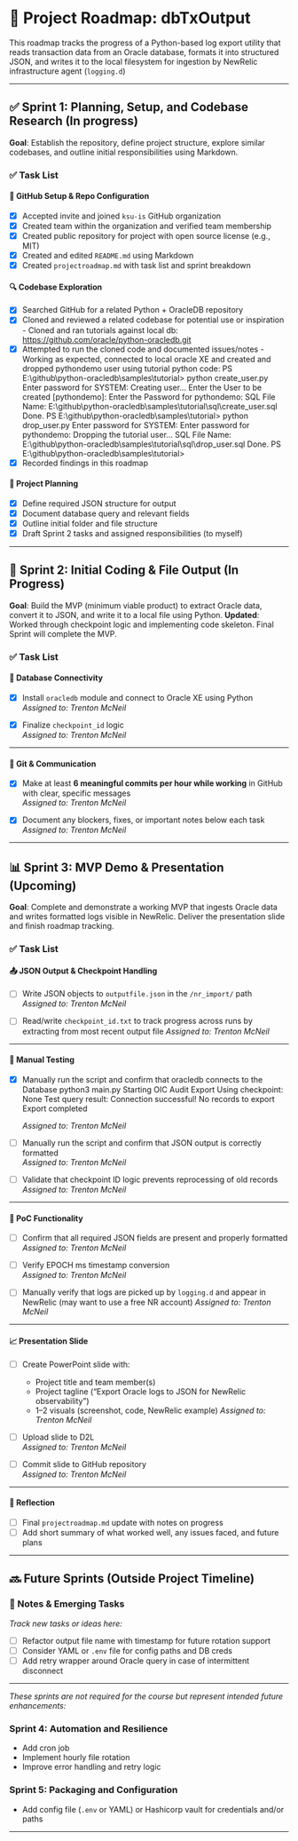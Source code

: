 # 📍 Project Roadmap: dbTxOutput

This roadmap tracks the progress of a Python-based log export utility that reads transaction data from an Oracle database, formats it into structured JSON, and writes it to the local filesystem for ingestion by NewRelic infrastructure agent (`logging.d`)

---

## ✅ Sprint 1: Planning, Setup, and Codebase Research (In progress)

**Goal**: Establish the repository, define project structure, explore similar codebases, and outline initial responsibilities using Markdown.

### ✅ Task List

#### 📁 GitHub Setup & Repo Configuration
- [x] Accepted invite and joined `ksu-is` GitHub organization  
- [x] Created team within the organization and verified team membership  
- [x] Created public repository for project with open source license (e.g., MIT)  
- [x] Created and edited `README.md` using Markdown  
- [x] Created `projectroadmap.md` with task list and sprint breakdown  

#### 🔍 Codebase Exploration
- [x] Searched GitHub for a related Python + OracleDB repository  
- [x] Cloned and reviewed a related codebase for potential use or inspiration
      - Cloned and ran tutorials against local db:  https://github.com/oracle/python-oracledb.git
- [x] Attempted to run the cloned code and documented issues/notes
      - Working as expected, connected to local oracle XE and created and dropped pythondemo user using tutorial python code:
      PS E:\github\python-oracledb\samples\tutorial> python create_user.py
Enter password for SYSTEM: 
Creating user...
Enter the User to be created [pythondemo]:
Enter the Password for pythondemo:
SQL File Name:  E:\github\python-oracledb\samples\tutorial\sql\create_user.sql
Done.
PS E:\github\python-oracledb\samples\tutorial> python drop_user.py
Enter password for SYSTEM:
Enter password for pythondemo:
Dropping the tutorial user...
SQL File Name:  E:\github\python-oracledb\samples\tutorial\sql\drop_user.sql
Done.
PS E:\github\python-oracledb\samples\tutorial>
- [x] Recorded findings in this roadmap  

#### 🧠 Project Planning
- [x] Define required JSON structure for output
- [x] Document database query and relevant fields
- [x] Outline initial folder and file structure
- [x] Draft Sprint 2 tasks and assigned responsibilities (to myself)

---

## 🧩 Sprint 2: Initial Coding & File Output (In Progress)

**Goal**: Build the MVP (minimum viable product) to extract Oracle data, convert it to JSON, and write it to a local file using Python.
**Updated**:  Worked through checkpoint logic and implementing code skeleton.  Final Sprint will complete the MVP.

### ✅ Task List

#### 🔌 Database Connectivity
- [x] Install `oracledb` module and connect to Oracle XE using Python  
  _Assigned to: Trenton McNeil_

- [x] Finalize `checkpoint_id` logic  
  _Assigned to: Trenton McNeil_

---


#### 💬 Git & Communication
- [x] Make at least **6 meaningful commits per hour while working** in GitHub with clear, specific messages  
  _Assigned to: Trenton McNeil_

- [x] Document any blockers, fixes, or important notes below each task  
  _Assigned to: Trenton McNeil_

---



## 📊 Sprint 3: MVP Demo & Presentation (Upcoming)

**Goal**: Complete and demonstrate a working MVP that ingests Oracle data and writes formatted logs visible in NewRelic. Deliver the presentation slide and finish roadmap tracking.

### ✅ Task List


#### 📤 JSON Output & Checkpoint Handling
- [ ] Write JSON objects to `outputfile.json` in the `/nr_import/` path  
  _Assigned to: Trenton McNeil_

- [ ] Read/write `checkpoint_id.txt` to track progress across runs by extracting from most recent output file
  _Assigned to: Trenton McNeil_

---

#### 🧪 Manual Testing
- [x] Manually run the script and confirm that oracledb connects to the Database
      python3 main.py
      Starting OIC Audit Export
      Using checkpoint: None
      Test query result: Connection successful!
      No records to export
      Export completed

  _Assigned to: Trenton McNeil_
  
- [ ] Manually run the script and confirm that JSON output is correctly formatted  
  _Assigned to: Trenton McNeil_

- [ ] Validate that checkpoint ID logic prevents reprocessing of old records  
  _Assigned to: Trenton McNeil_

---

#### 🚀 PoC Functionality

- [ ] Confirm that all required JSON fields are present and properly formatted  
  _Assigned to: Trenton McNeil_

- [ ] Verify EPOCH ms timestamp conversion  
  _Assigned to: Trenton McNeil_

- [ ] Manually verify that logs are picked up by `logging.d` and appear in NewRelic (may want to use a free NR account)
  _Assigned to: Trenton McNeil_

---

#### 📈 Presentation Slide
- [ ] Create PowerPoint slide with:
  - Project title and team member(s)  
  - Project tagline (“Export Oracle logs to JSON for NewRelic observability”)  
  - 1–2 visuals (screenshot, code, NewRelic example)
  _Assigned to: Trenton McNeil_

- [ ] Upload slide to D2L  
  _Assigned to: Trenton McNeil_

- [ ] Commit slide to GitHub repository  
  _Assigned to: Trenton McNeil_

---

#### 📓 Reflection
- [ ] Final `projectroadmap.md` update with notes on progress  
- [ ] Add short summary of what worked well, any issues faced, and future plans  

---

## 🔜 Future Sprints (Outside Project Timeline)

### 📌 Notes & Emerging Tasks
_Track new tasks or ideas here:_
- [ ] Refactor output file name with timestamp for future rotation support  
- [ ] Consider YAML or `.env` file for config paths and DB creds  
- [ ] Add retry wrapper around Oracle query in case of intermittent disconnect  

---

_These sprints are not required for the course but represent intended future enhancements:_

### Sprint 4: Automation and Resilience
- Add cron job  
- Implement hourly file rotation  
- Improve error handling and retry logic

### Sprint 5: Packaging and Configuration
- Add config file (`.env` or YAML) or Hashicorp vault for credentials and/or paths  

---
